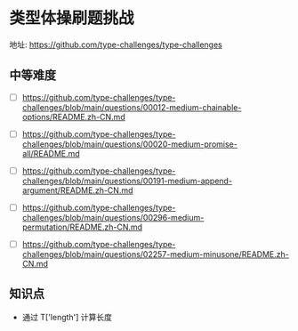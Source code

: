 # 类型体操刷题挑战
地址: https://github.com/type-challenges/type-challenges

## 中等难度
- [ ] https://github.com/type-challenges/type-challenges/blob/main/questions/00012-medium-chainable-options/README.zh-CN.md
- [ ] https://github.com/type-challenges/type-challenges/blob/main/questions/00020-medium-promise-all/README.md
- [ ] https://github.com/type-challenges/type-challenges/blob/main/questions/00191-medium-append-argument/README.zh-CN.md
- [ ] https://github.com/type-challenges/type-challenges/blob/main/questions/00296-medium-permutation/README.zh-CN.md
- [ ] https://github.com/type-challenges/type-challenges/blob/main/questions/02257-medium-minusone/README.zh-CN.md



## 知识点
- 通过 T['length'] 计算长度
